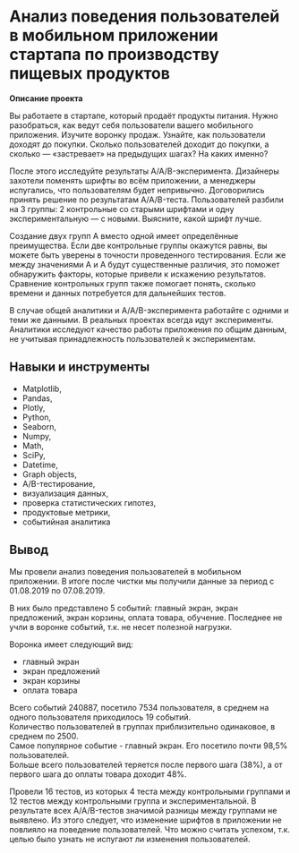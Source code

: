# Анализ поведения пользователей в мобильном приложении стартапа по производству пищевых продуктов

__Описание проекта__

Вы работаете в стартапе, который продаёт продукты питания. Нужно разобраться, как ведут себя пользователи вашего мобильного приложения.
Изучите воронку продаж. Узнайте, как пользователи доходят до покупки. Сколько пользователей доходит до покупки, а сколько — «застревает» на предыдущих шагах? На каких именно?

После этого исследуйте результаты A/A/B-эксперимента. Дизайнеры захотели поменять шрифты во всём приложении, а менеджеры испугались, что пользователям будет непривычно. Договорились принять решение по результатам A/A/B-теста. Пользователей разбили на 3 группы: 2 контрольные со старыми шрифтами и одну экспериментальную — с новыми. Выясните, какой шрифт лучше.

Создание двух групп A вместо одной имеет определённые преимущества. Если две контрольные группы окажутся равны, вы можете быть уверены в точности проведенного тестирования. Если же между значениями A и A будут существенные различия, это поможет обнаружить факторы, которые привели к искажению результатов. Сравнение контрольных групп также помогает понять, сколько времени и данных потребуется для дальнейших тестов.

В случае общей аналитики и A/A/B-эксперимента работайте с одними и теми же данными. В реальных проектах всегда идут эксперименты. Аналитики исследуют качество работы приложения по общим данным, не учитывая принадлежность пользователей к экспериментам.


## Навыки и инструменты

- Matplotlib,
- Pandas,
- Plotly,
- Python,
- Seaborn,
- Numpy,
- Math,
- SciPy,
- Datetime,
- Graph objects,
- A/B-тестирование,
- визуализация данных,
- проверка статистических гипотез,
- продуктовые метрики,
- событийная аналитика 

## Вывод

Мы провели анализ поведения пользователей в мобильном приложении.
В итоге после чистки мы получили данные за период с 01.08.2019 по 07.08.2019. 

В них было представлено 5 событий: главный экран, экран предложений, экран корзины, оплата товара, обучение. Последнее не учли в воронке событий, т.к. не несет полезной нагрузки. 

Воронка имеет следующий вид:
- главный экран
- экран предложений
- экран корзины
- оплата товара

Всего событий 240887, посетило 7534 пользователя, в среднем на одного пользователя приходилось 19 событий.
<br>Количество пользователей в группах приблизительно одинаковое, в среднем по 2500.
<br>Самое популярное событие - главный экран. Его посетило почти 98,5% пользователей. 
<br>Больше всего пользователей теряется после первого шага (38%), а от первого шага до оплаты товара доходит 48%.

Провели 16 тестов, из которых 4 теста между контрольными группами и 12 тестов между контрольными группа и экспериментальной.
В результате всех A/A/B-тестов значимой разницы между группами не выявлено. Из этого следует, что изменение шрифтов в приложении не повлияло на поведение пользователей. Что можно считать успехом, т.к. целью было узнать не испугают ли изменения пользователей. 
